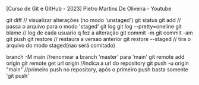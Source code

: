 [Curso de Git e GitHub - 2023] Pietro Martins De Oliveira - Youtube

git diff                        // visualizar alterações (no modo 'unstaged')
git status
git add                         // passa o arquivo para o modo 'staged'
git log
git log --pretty=oneline
git blame                       // log de cada usuario q fez a alteração 
git commit -m
git commit -am
git push
git restore <file>              // restaura a versao anterior
git restore <file> --staged     // tira o arquivo do modo staged(nao será comitado)

branch -M main                  //renomear a branch 'master' para 'main'
git remote add origin <url>
git remote get url origin       //indica a url do repository
git push -u origin "main"       //primeiro push no repository, após o primeiro push basta somente 'git push'
